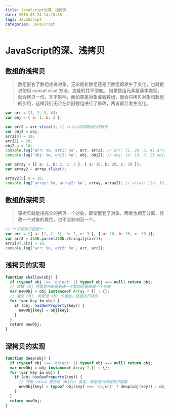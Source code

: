 ```yaml
---
title: JavaScript的深、浅拷贝
date: 2018-05-24 14:15:38
tags: JavaScript
categories: JavaScript
---
```

# JavaScript的深、浅拷贝

## 数组的浅拷贝

> 数组嵌套了数组或者对象，无论是新数组还是旧数组都发生了变化，也就是说使用 concat slice 方法，克隆的并不彻底。
> 如果数组元素是基本类型，就会拷贝一份，互不影响，而如果是对象或者数组，就会只拷贝对象和数组的引用，这样我们无论在新旧数组进行了修改，两者都会发生变化。

```js
var arr = [1, 2, 3, 4];
var obj = { a: 1, b: 2 };

var arr2 = arr.slice(); // slice实现数组的浅拷贝
var obj2 = obj;
arr2[0] = 10;
arr[1] = 20;
obj2.a = 10;
console.log('arr: %o, arr1: %o', arr, arr2); // arr: [1, 20, 3, 4] arr2: [10, 2, 3, 4]
console.log('obj: %o, obj2: %o', obj, obj2); // obj: {a: 10, b: 2} obj2: {a: 10, b: 2}

var array = [{ a: 1, b: 2, c: 3 }, { a: 10, b: 20, c: 30 }];
var array2 = array.slice();

array2[0].a = 10;
console.log('array: %o, array2: %o', array, array2); // array: [{a: 10, b: 2, c: 3}, {a: 10, b: 20, c: 30}] array2: [{a: 10, b: 2, c: 3}, {a: 10, b: 20, c: 30}]
```

## 数组的深拷贝

> 深拷贝就是指完全的拷贝一个对象，即使嵌套了对象，两者也相互分离，修改一个对象的属性，也不会影响另一个。

```js
// **不能拷贝函数**
var arr = [{ a: [1, 2, 3], b: 2, c: 3 }, { a: 10, b: 20, c: 30 }];
var arr2 = JSON.parse(JSON.stringify(arr));
arr2[0].a[0] = 10;
console.log('arr: %o, arr2: %o', arr, arr2);
```

## 浅拷贝的实现

```js
function shallow(obj) {
  if (typeof obj !== 'object' || typeof obj === null) return obj;
  // 根据 obj 的类型判断是新建一个数组还是新建一个对象
  var newObj = obj instanceof Array ? [] : {};
  // 遍历 obj, 判断是 obj 的属性，然后进行拷贝
  for (var key in obj) {
    if (obj, hasOwnProperty(key)) {
      newObj[key] = obj[key];
    }
  }
  return newObj;
}
```

## 深拷贝的实现

```js
function deep(obj) {
  if (typeof obj !== 'object' || typeof obj === null) return obj;
  var newObj = obj instanceof Array ? [] : {};
  for (var key in obj) {
    if (obj.hasOwnProperty(key)) {
      // 判断 value 是否是 object 类型，若是递归调用拷贝函数
      newObj[key] = typeof obj[key] === 'object' ? deep(obj[key]) : obj[key];
    }
  }
  return newObj;
}
```
